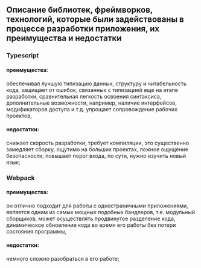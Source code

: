 ## Oписание библиотек, фреймворков, технологий, которые были задействованы в процессе разработки приложения, их преимущества и недостатки

### Typescript
#### преимущества:

обеспечивал лучшую типизацию данных, структуру и читабельность кода,
защищает от ошибок, связанных с типизацией еще на этапе разработки,
сравнительная легкость освоения синтаксиса,
дополнительные возможности, например, наличие интерфейсов, модификаторов доступа и т.д.
упрощает сопровождение рабочих проектов,
#### недостатки:

снижает скорость разработки,
требует компиляции, это существенно замедляет сборку, ощутимо на больших проектах,
ложное ощущение безопасности,
повышает порог входа, по сути, нужно изучить новый язык;
### Webpack
#### преимущества:

он отлично подходит для работы с одностраничными приложениями,
является одним из самых мощных подобных бандлеров, т.е. модульный сборщиков,
может осуществлять продвинутое разделение кода,
динамическое обновление кода во время его работы без потери состояния программы,
#### недостатки:

немного сложно разобраться в его работе;